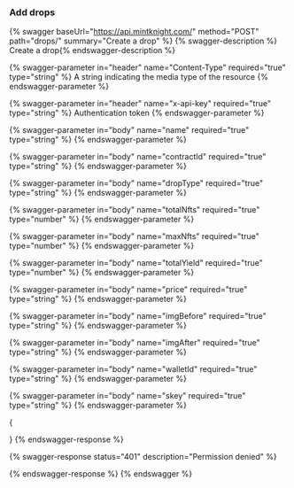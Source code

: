 ### Add drops

{% swagger baseUrl="https://api.mintknight.com/" method="POST" path="drops/" summary="Create a drop" %} {% swagger-description %} Create a drop{% endswagger-description %}

{% swagger-parameter in="header" name="Content-Type" required="true" type="string" %} A string indicating the media type of the resource {% endswagger-parameter %}

{% swagger-parameter in="header" name="x-api-key" required="true" type="string" %} Authentication token {% endswagger-parameter %}

{% swagger-parameter in="body" name="name" required="true" type="string" %}  {% endswagger-parameter %}

{% swagger-parameter in="body" name="contractId" required="true" type="string" %}  {% endswagger-parameter %}

{% swagger-parameter in="body" name="dropType" required="true" type="string" %}  {% endswagger-parameter %}

{% swagger-parameter in="body" name="totalNfts" required="true" type="number" %}  {% endswagger-parameter %}

{% swagger-parameter in="body" name="maxNfts" required="true" type="number" %}  {% endswagger-parameter %}

{% swagger-parameter in="body" name="totalYield" required="true" type="number" %}  {% endswagger-parameter %}

{% swagger-parameter in="body" name="price" required="true" type="string" %}  {% endswagger-parameter %}

{% swagger-parameter in="body" name="imgBefore" required="true" type="string" %}  {% endswagger-parameter %}

{% swagger-parameter in="body" name="imgAfter" required="true" type="string" %}  {% endswagger-parameter %}

{% swagger-parameter in="body" name="walletId" required="true" type="string" %}  {% endswagger-parameter %}

{% swagger-parameter in="body" name="skey" required="true" type="string" %}  {% endswagger-parameter %}



{
   
}
{% endswagger-response %}

{% swagger-response status="401" description="Permission denied" %}

{% endswagger-response %} {% endswagger %}